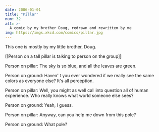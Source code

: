 ```yaml
---
date: 2006-01-01
title: "Pillar"
num: 32
alt: >-
  A comic by my brother Doug, redrawn and rewritten by me
img: https://imgs.xkcd.com/comics/pillar.jpg
---
```

This one is mostly by my little brother, Doug.

[[Person on a tall pillar is talking to person on the group]]

Person on pillar: The sky is so blue, and all the leaves are green.

Person on ground: Haven' t you ever wondered if we really see the same colors as everyone else? It's all perception.

Person on pillar: Well, you might as well call into question all of human experience. Who really knows what world someone else sees?

Person on ground: Yeah, I guess.

Person on pillar: Anyway, can you help me down from this pole?

Person on ground: What pole?

